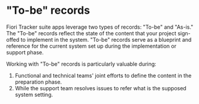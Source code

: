 # "To-be" records

Fiori Tracker suite apps leverage two types of records: "To-be" and "As-is." The "To-be" records reflect the state of the content that your project sign-offed to implement in the system. "To-be" records serve as a blueprint and reference for the current system set up during the implementation or support phase.

Working with "To-be" records is particularly valuable during:
1. Functional and technical teams' joint efforts to define the content in the preparation phase.
2. While the support team resolves issues to refer what is the supposed system setting.
